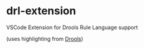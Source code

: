 # drl-extension
VSCode Extension for Drools Rule Language support

(uses highlighting from [Drools](https://marketplace.visualstudio.com/items?itemName=jim-moody.drools))